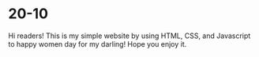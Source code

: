 # 20-10
Hi readers!
This is my simple website by using HTML, CSS, and Javascript to happy women day for my darling! Hope you enjoy it.
